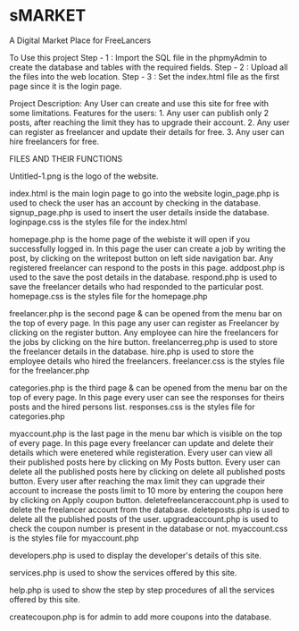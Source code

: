 # sMARKET
A Digital Market Place for FreeLancers


To Use this project
Step - 1 : Import the SQL file in the phpmyAdmin to create the database and tables with the required fields.
Step - 2 : Upload all the files into the web location.
Step - 3 : Set the index.html file  as the first page since it is the login page.


Project Description:
Any User can create and use this site for free with some limitations.
    Features for the users:
      1. Any user can publish only 2 posts, after reaching the limit they has to upgrade their account.
      2. Any user can register as freelancer and update their details for free.
      3. Any user can hire freelancers for free.

FILES AND THEIR FUNCTIONS

Untitled-1.png is the logo of the website.

index.html is the main login page to go into the website
login_page.php is used to check the user has an account by checking in the database.
signup_page.php is used to insert the user details inside the database.
loginpage.css is the styles file for the index.html
           
homepage.php is the home page of the webiste it will open if you successfully logged in.
              In this page the user can create a job by writing the post,
              by clicking on the writepost button on left side navigation bar.
              Any registered freelancer can respond to the posts in this page.
addpost.php is used to the save the post details in the database.
respond.php is used to save the freelancer details who had responded to the particular post.
homepage.css is the styles file for the homepage.php

freelancer.php is the second page & can be opened from the menu bar on the top of every page.
                In this page any user can register as Freelancer by clicking on the register button.
                Any employee can hire the freelancers for the jobs by clicking on the hire button.
freelancerreg.php is used to store the freelancer details in the database.
hire.php is used to store the employee details who hired the freelancers.
freelancer.css is the styles file for the freelancer.php

categories.php is the third page & can be opened from the menu bar on the top of every page.
                In this page every user can see the responses for theirs posts and the hired persons list.
responses.css is the styles file for categories.php

myaccount.php is the last page in the menu bar which is visible on the top of every page.
                In this page every freelancer can update and delete their details which were enetered while registeration.
                Every user can view all their published posts here by clicking on My Posts button.
                Every user can delete all the published posts here by clicking on delete all published posts button.
                Every user after reaching the max limit they can upgrade their account to increase the posts limit 
                                        to 10 more by entering the coupon here by clicking on Apply coupon button.
deletefreelanceraccount.php is used to delete the freelancer account from the database.
deleteposts.php is used to delete all the published posts of the user.
upgradeaccount.php is used to check the coupon number is present in the database or not.
myaccount.css is the styles file for myaccount.php

developers.php is used to display the developer's details of this site.

services.php is used to show the services offered by this site.

help.php is used to show the step by step procedures of all the services offered by this site.

createcoupon.php is for admin to add more coupons into the database.
                

